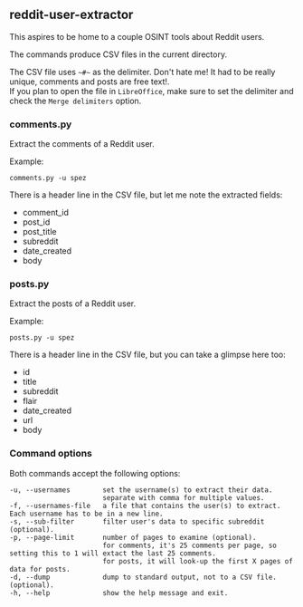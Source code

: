 ## reddit-user-extractor

This aspires to be home to a couple OSINT tools about Reddit users.

The commands produce CSV files in the current directory.

The CSV file uses `~#~` as the delimiter. Don't hate me! It had to be really unique, comments and posts are free text!.  
If you plan to open the file in `LibreOffice`, make sure to set the delimiter and check the `Merge delimiters` option.

### comments.py

Extract the comments of a Reddit user.

Example:

```
comments.py -u spez
```

There is a header line in the CSV file, but let me note the extracted fields:

- comment_id
- post_id
- post_title
- subreddit
- date_created
- body

### posts.py

Extract the posts of a Reddit user.

Example:

```
posts.py -u spez
```

There is a header line in the CSV file, but you can take a glimpse here too:

- id
- title
- subreddit
- flair
- date_created
- url
- body

### Command options

Both commands accept the following options:

```
-u, --usernames        set the username(s) to extract their data.
                       separate with comma for multiple values.
-f, --usernames-file   a file that contains the user(s) to extract. Each username has to be in a new line.
-s, --sub-filter       filter user's data to specific subreddit (optional).
-p, --page-limit       number of pages to examine (optional).
                       for comments, it's 25 comments per page, so setting this to 1 will extact the last 25 comments.
                       for posts, it will look-up the first X pages of data for posts.
-d, --dump             dump to standard output, not to a CSV file. (optional).
-h, --help             show the help message and exit.
```

